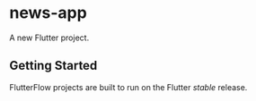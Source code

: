 # news-app

A new Flutter project.

## Getting Started

FlutterFlow projects are built to run on the Flutter _stable_ release.
